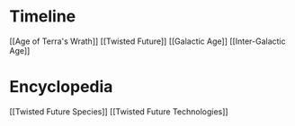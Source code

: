# Timeline
[[Age of Terra's Wrath]]
[[Twisted Future]]
[[Galactic Age]]
[[Inter-Galactic Age]]

# Encyclopedia
[[Twisted Future Species]]
[[Twisted Future Technologies]]